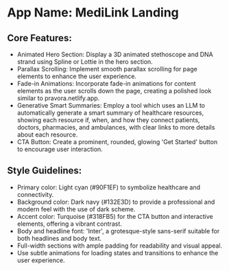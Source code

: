 # **App Name**: MediLink Landing

## Core Features:

- Animated Hero Section: Display a 3D animated stethoscope and DNA strand using Spline or Lottie in the hero section.
- Parallax Scrolling: Implement smooth parallax scrolling for page elements to enhance the user experience.
- Fade-in Animations: Incorporate fade-in animations for content elements as the user scrolls down the page, creating a polished look similar to pravora.netlify.app.
- Generative Smart Summaries: Employ a tool which uses an LLM to automatically generate a smart summary of healthcare resources, showing each resource if, when, and how they connect patients, doctors, pharmacies, and ambulances, with clear links to more details about each resource.
- CTA Button: Create a prominent, rounded, glowing 'Get Started' button to encourage user interaction.

## Style Guidelines:

- Primary color: Light cyan (#90F1EF) to symbolize healthcare and connectivity.
- Background color: Dark navy (#132E3D) to provide a professional and modern feel with the use of dark scheme.
- Accent color: Turquoise (#318FB5) for the CTA button and interactive elements, offering a vibrant contrast.
- Body and headline font: 'Inter', a grotesque-style sans-serif suitable for both headlines and body text.
- Full-width sections with ample padding for readability and visual appeal.
- Use subtle animations for loading states and transitions to enhance the user experience.